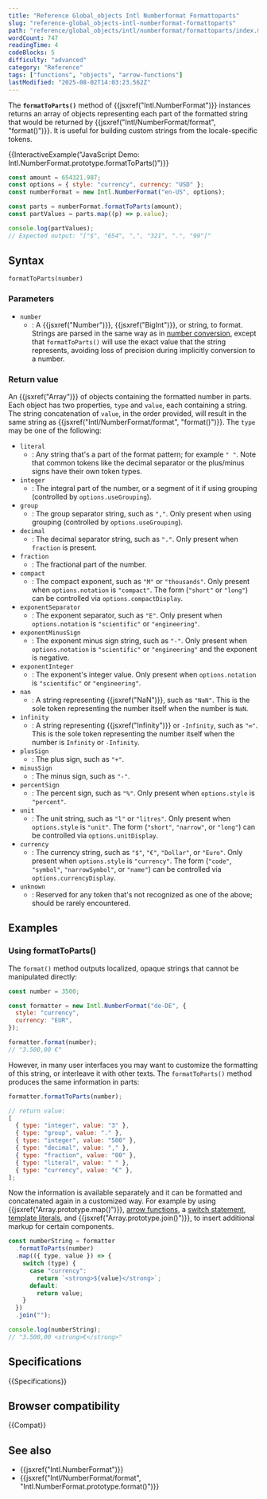 ```yaml
---
title: "Reference Global_objects Intl Numberformat Formattoparts"
slug: "reference-global_objects-intl-numberformat-formattoparts"
path: "reference/global_objects/intl/numberformat/formattoparts/index.md"
wordCount: 747
readingTime: 4
codeBlocks: 5
difficulty: "advanced"
category: "Reference"
tags: ["functions", "objects", "arrow-functions"]
lastModified: "2025-08-02T14:03:23.562Z"
---
```



The **`formatToParts()`** method of {{jsxref("Intl.NumberFormat")}} instances returns an array of objects representing each part of the formatted string that would be returned by {{jsxref("Intl/NumberFormat/format", "format()")}}. It is useful for building custom strings from the locale-specific tokens.

{{InteractiveExample("JavaScript Demo: Intl.NumberFormat.prototype.formatToParts()")}}

```js interactive-example
const amount = 654321.987;
const options = { style: "currency", currency: "USD" };
const numberFormat = new Intl.NumberFormat("en-US", options);

const parts = numberFormat.formatToParts(amount);
const partValues = parts.map((p) => p.value);

console.log(partValues);
// Expected output: "["$", "654", ",", "321", ".", "99"]"
```

## Syntax

```js-nolint
formatToParts(number)
```

### Parameters

- `number`
  - : A {{jsxref("Number")}}, {{jsxref("BigInt")}}, or string, to format. Strings are parsed in the same way as in [number conversion](/en-US/docs/Web/JavaScript/Reference/Global_Objects/Number#number_coercion), except that `formatToParts()` will use the exact value that the string represents, avoiding loss of precision during implicitly conversion to a number.

### Return value

An {{jsxref("Array")}} of objects containing the formatted number in parts. Each object has two properties, `type` and `value`, each containing a string. The string concatenation of `value`, in the order provided, will result in the same string as {{jsxref("Intl/NumberFormat/format", "format()")}}. The `type` may be one of the following:

- `literal`
  - : Any string that's a part of the format pattern; for example `" "`. Note that common tokens like the decimal separator or the plus/minus signs have their own token types.
- `integer`
  - : The integral part of the number, or a segment of it if using grouping (controlled by `options.useGrouping`).
- `group`
  - : The group separator string, such as `","`. Only present when using grouping (controlled by `options.useGrouping`).
- `decimal`
  - : The decimal separator string, such as `"."`. Only present when `fraction` is present.
- `fraction`
  - : The fractional part of the number.
- `compact`
  - : The compact exponent, such as `"M"` or `"thousands"`. Only present when `options.notation` is `"compact"`. The form (`"short"` or `"long"`) can be controlled via `options.compactDisplay`.
- `exponentSeparator`
  - : The exponent separator, such as `"E"`. Only present when `options.notation` is `"scientific"` or `"engineering"`.
- `exponentMinusSign`
  - : The exponent minus sign string, such as `"-"`. Only present when `options.notation` is `"scientific"` or `"engineering"` and the exponent is negative.
- `exponentInteger`
  - : The exponent's integer value. Only present when `options.notation` is `"scientific"` or `"engineering"`.
- `nan`
  - : A string representing {{jsxref("NaN")}}, such as `"NaN"`. This is the sole token representing the number itself when the number is `NaN`.
- `infinity`
  - : A string representing {{jsxref("Infinity")}} or `-Infinity`, such as `"∞"`. This is the sole token representing the number itself when the number is `Infinity` or `-Infinity`.
- `plusSign`
  - : The plus sign, such as `"+"`.
- `minusSign`
  - : The minus sign, such as `"-"`.
- `percentSign`
  - : The percent sign, such as `"%"`. Only present when `options.style` is `"percent"`.
- `unit`
  - : The unit string, such as `"l"` or `"litres"`. Only present when `options.style` is `"unit"`. The form (`"short"`, `"narrow"`, or `"long"`) can be controlled via `options.unitDisplay`.
- `currency`
  - : The currency string, such as `"$"`, `"€"`, `"Dollar"`, or `"Euro"`. Only present when `options.style` is `"currency"`. The form (`"code"`, `"symbol"`, `"narrowSymbol"`, or `"name"`) can be controlled via `options.currencyDisplay`.
- `unknown`
  - : Reserved for any token that's not recognized as one of the above; should be rarely encountered.

## Examples

### Using formatToParts()

The `format()` method outputs localized, opaque strings that cannot be manipulated directly:

```js
const number = 3500;

const formatter = new Intl.NumberFormat("de-DE", {
  style: "currency",
  currency: "EUR",
});

formatter.format(number);
// "3.500,00 €"
```

However, in many user interfaces you may want to customize the formatting of this string, or interleave it with other texts. The `formatToParts()` method produces the same information in parts:

```js
formatter.formatToParts(number);

// return value:
[
  { type: "integer", value: "3" },
  { type: "group", value: "." },
  { type: "integer", value: "500" },
  { type: "decimal", value: "," },
  { type: "fraction", value: "00" },
  { type: "literal", value: " " },
  { type: "currency", value: "€" },
];
```

Now the information is available separately and it can be formatted and concatenated again in a customized way. For example by using {{jsxref("Array.prototype.map()")}}, [arrow functions](/en-US/docs/Web/JavaScript/Reference/Functions/Arrow_functions), a [switch statement](/en-US/docs/Web/JavaScript/Reference/Statements/switch), [template literals](/en-US/docs/Web/JavaScript/Reference/Template_literals), and {{jsxref("Array.prototype.join()")}}, to insert additional markup for certain components.

```js
const numberString = formatter
  .formatToParts(number)
  .map(({ type, value }) => {
    switch (type) {
      case "currency":
        return `<strong>${value}</strong>`;
      default:
        return value;
    }
  })
  .join("");

console.log(numberString);
// "3.500,00 <strong>€</strong>"
```

## Specifications

{{Specifications}}

## Browser compatibility

{{Compat}}

## See also

- {{jsxref("Intl.NumberFormat")}}
- {{jsxref("Intl/NumberFormat/format", "Intl.NumberFormat.prototype.format()")}}
